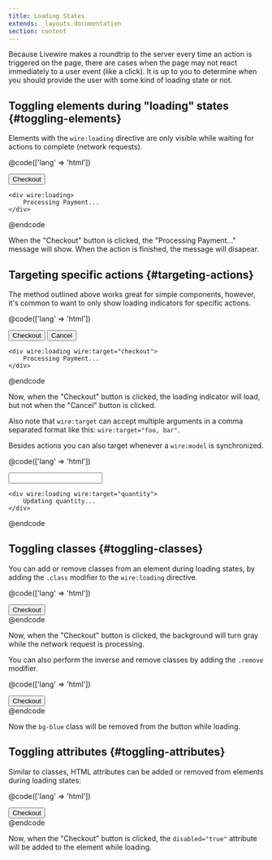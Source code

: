 ```yaml
---
title: Loading States
extends: _layouts.documentation
section: content
---
```


Because Livewire makes a roundtrip to the server every time an action is triggered on the page, there are cases when the page may not react immediately to a user event (like a click). It is up to you to determine when you should provide the user with some kind of loading state or not.

## Toggling elements during "loading" states {#toggling-elements}

Elements with the `wire:loading` directive are only visible while waiting for actions to complete (network requests).

@code(['lang' => 'html'])
<div>
    <button wire:click="checkout">Checkout</button>

    <div wire:loading>
        Processing Payment...
    </div>
</div>
@endcode

When the "Checkout" button is clicked, the "Processing Payment..." message will show. When the action is finished, the message will disapear.

## Targeting specific actions {#targeting-actions}
The method outlined above works great for simple components, however, it's common to want to only show loading indicators for specific actions.

@code(['lang' => 'html'])
<div>
    <button wire:click="checkout">Checkout</button>
    <button wire:click="cancel">Cancel</button>

    <div wire:loading wire:target="checkout">
        Processing Payment...
    </div>
</div>
@endcode

Now, when the "Checkout" button is clicked, the loading indicator will load, but not when the "Cancel" button is clicked.

Also note that `wire:target` can accept multiple arguments in a comma separated format like this: `wire:target="foo, bar"`.

Besides actions you can also target whenever a `wire:model` is synchronized.

@code(['lang' => 'html'])
<div>
    <input wire:model="quantity">

    <div wire:loading wire:target="quantity">
        Updating quantity...
    </div>
</div>
@endcode

## Toggling classes {#toggling-classes}

You can add or remove classes from an element during loading states, by adding the `.class` modifier to the `wire:loading` directive.

@code(['lang' => 'html'])
<div>
    <button wire:click="checkout" wire:loading.class="bg-gray">
        Checkout
    </button>
</div>
@endcode

Now, when the "Checkout" button is clicked, the background will turn gray while the network request is processing.

You can also perform the inverse and remove classes by adding the `.remove` modifier.

@code(['lang' => 'html'])
<div>
    <button wire:click="checkout" wire:loading.class.remove="bg-blue" class="bg-blue">
        Checkout
    </button>
</div>
@endcode

Now the `bg-blue` class will be removed from the button while loading.

## Toggling attributes {#toggling-attributes}

Similar to classes, HTML attributes can be added or removed from elements during loading states:

@code(['lang' => 'html'])
<div>
    <button wire:click="checkout" wire:loading.attr="disabled">
        Checkout
    </button>
</div>
@endcode

Now, when the "Checkout" button is clicked, the `disabled="true"` attribute will be added to the element while loading.
